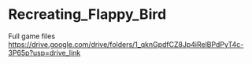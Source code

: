 # Recreating_Flappy_Bird
Full game files
https://drive.google.com/drive/folders/1_qknGpdfCZ8Jp4iRelBPdPyT4c-3P65p?usp=drive_link
